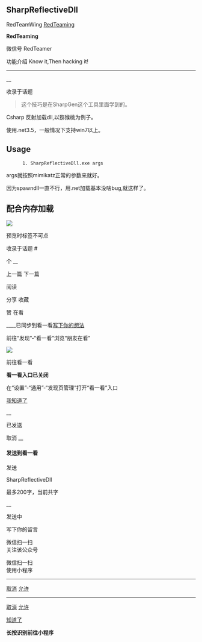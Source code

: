 ##  SharpReflectiveDll

RedTeamWing  [ RedTeaming ](javascript:void\(0\);)

**RedTeaming** ![]()

微信号 RedTeamer

功能介绍 Know it,Then hacking it!

____

__

收录于话题

> 这个技巧是在SharpGen这个工具里面学到的。

Csharp 反射加载dll,以猕猴桃为例子。

使用.net3.5，一般情况下支持win7以上。

## Usage

    
          1. SharpReflectiveDll.exe args
    
    
    

args就按照mimikatz正常的参数来就好。

因为spawndll一直不行，用.net加载基本没啥bug,就这样了。

## 配合内存加载

![](https://gitee.com/fuli009/images/raw/master/public/20210809085731.png)

  

预览时标签不可点

收录于话题 #

个 __

上一篇 下一篇

阅读

分享 收藏

赞 在看

____已同步到看一看[写下你的想法](javascript:;)

前往“发现”-“看一看”浏览“朋友在看”

![](//res.wx.qq.com/mmbizwap/zh_CN/htmledition/images/pic/appmsg/pic_like_comment55871f.png)

前往看一看

**看一看入口已关闭**

在“设置”-“通用”-“发现页管理”打开“看一看”入口

[我知道了](javascript:;)

__

已发送

取消 __

####  发送到看一看

发送

SharpReflectiveDll

最多200字，当前共字

__

发送中

写下你的留言

微信扫一扫  
关注该公众号

微信扫一扫  
使用小程序

****

[取消](javascript:void\(0\);) [允许](javascript:void\(0\);)

****

[取消](javascript:void\(0\);) [允许](javascript:void\(0\);)

[知道了](javascript:;)

**长按识别前往小程序**

![]()

